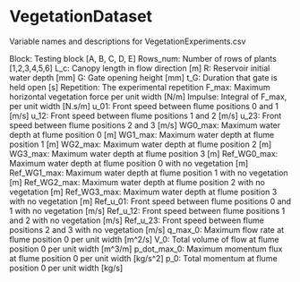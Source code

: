 # VegetationDataset

Variable names and descriptions for VegetationExperiments.csv

Block: Testing block [A, B, C, D, E]
Rows_num: Number of rows of plants [1,2,3,4,5,6]
L_c: Canopy length in flow direction [m]
R: Reservoir initial water depth [mm]
G: Gate opening height [mm]
t_G: Duration that gate is held open [s]
Repetition: The experimental repetition
F_max: Maximum horizontal vegetation force per unit width [N/m]
Impulse: Integral of F_max, per unit width [N.s/m]
u_01: Front speed between flume positions 0 and 1 [m/s]
u_12: Front speed between flume positions 1 and 2 [m/s]
u_23: Front speed between flume positions 2 and 3 [m/s]
WG0_max: Maximum water depth at flume position 0 [m]
WG1_max: Maximum water depth at flume position 1 [m]
WG2_max: Maximum water depth at flume position 2 [m]
WG3_max: Maximum water depth at flume position 3 [m]
Ref_WG0_max: Maximum water depth at flume position 0 with no vegetation [m]
Ref_WG1_max: Maximum water depth at flume position 1 with no vegetation [m]
Ref_WG2_max: Maximum water depth at flume position 2 with no vegetation [m]
Ref_WG3_max: Maximum water depth at flume position 3 with no vegetation [m]
Ref_u_01: Front speed between flume positions 0 and 1 with no vegetation [m/s]
Ref_u_12: Front speed between flume positions 1 and 2 with no vegetation [m/s]
Ref_u_23: Front speed between flume positions 2 and 3 with no vegetation [m/s]
q_max_0: Maximum flow rate at flume position 0 per unit width [m^2/s]
V_0: Total volume of flow at flume position 0 per unit width [m^3/m]
p_dot_max_0: Maximum momentum flux at flume position 0 per unit width [kg/s^2]
p_0: Total momentum at flume position 0 per unit width [kg/s]
